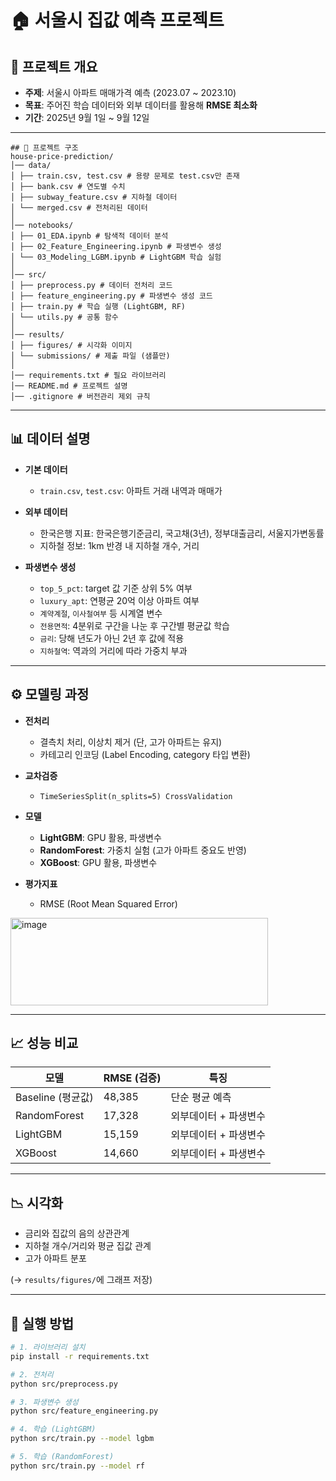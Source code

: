 # 🏠 서울시 집값 예측 프로젝트  

## 📌 프로젝트 개요  
- **주제**: 서울시 아파트 매매가격 예측 (2023.07 ~ 2023.10)  
- **목표**: 주어진 학습 데이터와 외부 데이터를 활용해 **RMSE 최소화**  
- **기간**: 2025년 9월 1일 ~ 9월 12일  

---
```
## 📂 프로젝트 구조  
house-price-prediction/
│── data/
│ ├── train.csv, test.csv # 용량 문제로 test.csv만 존재
│ ├── bank.csv # 연도별 수치
│ ├── subway_feature.csv # 지하철 데이터
│ └── merged.csv # 전처리된 데이터
│
│── notebooks/
│ ├── 01_EDA.ipynb # 탐색적 데이터 분석
│ ├── 02_Feature_Engineering.ipynb # 파생변수 생성
│ └── 03_Modeling_LGBM.ipynb # LightGBM 학습 실험
│
│── src/
│ ├── preprocess.py # 데이터 전처리 코드
│ ├── feature_engineering.py # 파생변수 생성 코드
│ ├── train.py # 학습 실행 (LightGBM, RF)
│ └── utils.py # 공통 함수
│
│── results/
│ ├── figures/ # 시각화 이미지
│ └── submissions/ # 제출 파일 (샘플만)
│
│── requirements.txt # 필요 라이브러리
│── README.md # 프로젝트 설명
│── .gitignore # 버전관리 제외 규칙
```



---

## 📊 데이터 설명  

- **기본 데이터**  
  - `train.csv`, `test.csv`: 아파트 거래 내역과 매매가  

- **외부 데이터**  
  - 한국은행 지표: 한국은행기준금리, 국고채(3년), 정부대출금리, 서울지가변동률   
  - 지하철 정보: 1km 반경 내 지하철 개수, 거리  

- **파생변수 생성**  
  - `top_5_pct`: target 값 기준 상위 5% 여부  
  - `luxury_apt`: 연평균 20억 이상 아파트 여부  
  - `계약계절`, `이사철여부` 등 시계열 변수
  - `전용면적`: 4분위로 구간을 나눈 후 구간별 평균값 학습
  - `금리`: 당해 년도가 아닌 2년 후 값에 적용
  - `지하철역`: 역과의 거리에 따라 가중치 부과 

---

## ⚙️ 모델링 과정  

- **전처리**  
  - 결측치 처리, 이상치 제거 (단, 고가 아파트는 유지)  
  - 카테고리 인코딩 (Label Encoding, category 타입 변환)  

- **교차검증**  
  - `TimeSeriesSplit(n_splits=5) CrossValidation`  

- **모델**  
  - **LightGBM**: GPU 활용, 파생변수  
  - **RandomForest**: 가중치 실험 (고가 아파트 중요도 반영)
  - **XGBoost**: GPU 활용, 파생변수

- **평가지표**  
  - RMSE (Root Mean Squared Error)  
<img width="412" height="140" alt="image" src="https://github.com/user-attachments/assets/152c2735-fe2a-448f-9209-fbfbf5d04c7f" />

---

## 📈 성능 비교  

| 모델               | RMSE (검증) | 특징 |
|--------------------|-------------|------|
| Baseline (평균값)    | 48,385      | 단순 평균 예측 |
| RandomForest       | 17,328      | 외부데이터 + 파생변수 |
| LightGBM           | 15,159      | 외부데이터 + 파생변수 |
| XGBoost            | 14,660      | 외부데이터 + 파생변수 |

---

## 📉 시각화  

- 금리와 집값의 음의 상관관계  
- 지하철 개수/거리와 평균 집값 관계  
- 고가 아파트 분포  

(→ `results/figures/`에 그래프 저장)  

---

## 🚀 실행 방법  

```bash
# 1. 라이브러리 설치
pip install -r requirements.txt

# 2. 전처리
python src/preprocess.py

# 3. 파생변수 생성
python src/feature_engineering.py

# 4. 학습 (LightGBM)
python src/train.py --model lgbm

# 5. 학습 (RandomForest)
python src/train.py --model rf

